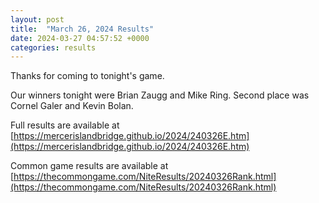 ```yaml
---
layout: post
title:  "March 26, 2024 Results"
date: 2024-03-27 04:57:52 +0000
categories: results
---
```

Thanks for coming to tonight's game.

Our winners tonight were Brian Zaugg and Mike Ring. Second place was Cornel Galer and Kevin Bolan.

Full results are available at [https://mercerislandbridge.github.io/2024/240326E.htm](https://mercerislandbridge.github.io/2024/240326E.htm)

Common game results are available at [https://thecommongame.com/NiteResults/20240326Rank.html](https://thecommongame.com/NiteResults/20240326Rank.html)
